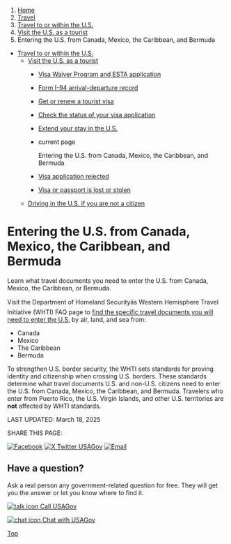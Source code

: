 1. [Home](/)
2. [Travel](/travel)
3. [Travel to or within the U.S.](/travel-to-within-us)
4. [Visit the U.S. as a tourist](/visit-united-states)
5. Entering the U.S. from Canada, Mexico, the Caribbean, and Bermuda

* [Travel to or within the U.S.](/travel-to-within-us)
  + [Visit the U.S. as a tourist](/visit-united-states)
    - [Visa Waiver Program and ESTA application](/visa-waiver-esta)
    - [Form I-94 arrival-departure record](/arrival-departure-record)
    - [Get or renew a tourist visa](/tourist-visa)
    - [Check the status of your visa application](/check-status-of-visa)
    - [Extend your stay in the U.S.](/extend-visa)
    - current page

      Entering the U.S. from Canada, Mexico, the Caribbean, and Bermuda
    - [Visa application rejected](/visa-application-rejected)
    - [Visa or passport is lost or stolen](/lost-visa-passport)
  + [Driving in the U.S. if you are not a citizen](/non-citizen-driving)

Entering the U.S. from Canada, Mexico, the Caribbean, and Bermuda
=================================================================

Learn what travel documents you need to enter the U.S. from Canada, Mexico, the Caribbean, or Bermuda.

Visit the Department of Homeland Securityâs Western Hemisphere Travel Initiative (WHTI) FAQ page to
[find the specific travel documents you will need to enter the U.S.](https://www.cbp.gov/travel/us-citizens/western-hemisphere-travel-initiative/faqs#)
by air, land, and sea from:

* Canada
* Mexico
* The Caribbean
* Bermuda

To strengthen U.S. border security, the WHTI sets standards for proving identity and citizenship when crossing U.S. borders. These standards determine what travel documents U.S. and non-U.S. citizens need to enter the U.S. from Canada, Mexico, the Caribbean, and Bermuda. Travelers who enter from Puerto Rico, the U.S. Virgin Islands, and other U.S. territories are
**not**
affected by WHTI standards.

LAST UPDATED:
March 18, 2025

SHARE THIS PAGE:

[![Facebook](/themes/custom/usagov/images/social-media-icons/Facebook_Icon.svg)](https://www.facebook.com/sharer/sharer.php?u=https://www.usa.gov/from-canada-mexico-caribbean&v=3)
[![X Twitter USAGov](/themes/custom/usagov/images/social-media-icons/X_Twitter_Icon.svg?version=2)](https://twitter.com/intent/tweet?source=webclient&text=https://www.usa.gov/from-canada-mexico-caribbean)
[![Email](/themes/custom/usagov/images/social-media-icons/Email_Icon.svg?version=2)](mailto:?subject=https://www.usa.gov/from-canada-mexico-caribbean)

Have a question?
----------------

Ask a real person any government-related question for free. They will get you the answer or let you know where to find it.

[![talk icon](/themes/custom/usagov/images/ICONS_talk.png)
Call USAGov](/phone)

[![chat icon](/themes/custom/usagov/images/ICONS_chat.png)
Chat with USAGov](/chat)

[Top](#main-content)